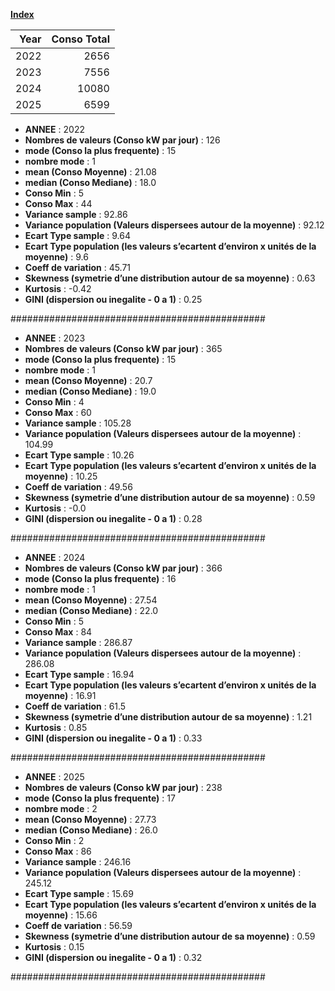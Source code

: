 **[Index](index.md)**

|   Year |   Conso Total |
|-------:|--------------:|
|   2022 |          2656 |
|   2023 |          7556 |
|   2024 |         10080 |
|   2025 |          6599 |

- **ANNEE** : 2022
- **Nombres de valeurs (Conso kW par jour)** : 126
- **mode (Conso la plus frequente)** : 15
- **nombre mode** : 1
- **mean (Conso Moyenne)** : 21.08
- **median (Conso Mediane)** : 18.0
- **Conso Min** : 5
- **Conso Max** : 44
- **Variance sample** : 92.86
- **Variance population (Valeurs dispersees autour de la moyenne)** : 92.12
- **Ecart Type sample** : 9.64
- **Ecart Type population (les valeurs s’ecartent d’environ x unités de la moyenne)** : 9.6
- **Coeff de variation** : 45.71
- **Skewness (symetrie d’une distribution autour de sa moyenne)** : 0.63
- **Kurtosis** : -0.42
- **GINI (dispersion ou inegalite - 0 a 1)** : 0.25


##############################################

- **ANNEE** : 2023
- **Nombres de valeurs (Conso kW par jour)** : 365
- **mode (Conso la plus frequente)** : 15
- **nombre mode** : 1
- **mean (Conso Moyenne)** : 20.7
- **median (Conso Mediane)** : 19.0
- **Conso Min** : 4
- **Conso Max** : 60
- **Variance sample** : 105.28
- **Variance population (Valeurs dispersees autour de la moyenne)** : 104.99
- **Ecart Type sample** : 10.26
- **Ecart Type population (les valeurs s’ecartent d’environ x unités de la moyenne)** : 10.25
- **Coeff de variation** : 49.56
- **Skewness (symetrie d’une distribution autour de sa moyenne)** : 0.59
- **Kurtosis** : -0.0
- **GINI (dispersion ou inegalite - 0 a 1)** : 0.28


##############################################

- **ANNEE** : 2024
- **Nombres de valeurs (Conso kW par jour)** : 366
- **mode (Conso la plus frequente)** : 16
- **nombre mode** : 1
- **mean (Conso Moyenne)** : 27.54
- **median (Conso Mediane)** : 22.0
- **Conso Min** : 5
- **Conso Max** : 84
- **Variance sample** : 286.87
- **Variance population (Valeurs dispersees autour de la moyenne)** : 286.08
- **Ecart Type sample** : 16.94
- **Ecart Type population (les valeurs s’ecartent d’environ x unités de la moyenne)** : 16.91
- **Coeff de variation** : 61.5
- **Skewness (symetrie d’une distribution autour de sa moyenne)** : 1.21
- **Kurtosis** : 0.85
- **GINI (dispersion ou inegalite - 0 a 1)** : 0.33


##############################################

- **ANNEE** : 2025
- **Nombres de valeurs (Conso kW par jour)** : 238
- **mode (Conso la plus frequente)** : 17
- **nombre mode** : 2
- **mean (Conso Moyenne)** : 27.73
- **median (Conso Mediane)** : 26.0
- **Conso Min** : 2
- **Conso Max** : 86
- **Variance sample** : 246.16
- **Variance population (Valeurs dispersees autour de la moyenne)** : 245.12
- **Ecart Type sample** : 15.69
- **Ecart Type population (les valeurs s’ecartent d’environ x unités de la moyenne)** : 15.66
- **Coeff de variation** : 56.59
- **Skewness (symetrie d’une distribution autour de sa moyenne)** : 0.59
- **Kurtosis** : 0.15
- **GINI (dispersion ou inegalite - 0 a 1)** : 0.32


##############################################

